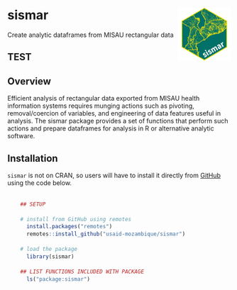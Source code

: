 # sismar <a href="https://usaid-mozambique.github.io/sismar/"><img src="man/figures/logo.png" align="right" height="120" alt="sismar website" /></a>

Create analytic dataframes from MISAU rectangular data
## TEST
## Overview

Efficient analysis of rectangular data exported from MISAU health information systems requires munging actions such as pivoting, removal/coercion of variables, and engineering of data features useful in analysis. The sismar package provides a set of functions that perform such actions and prepare dataframes for analysis in R or alternative analytic software.


## Installation

`sismar` is not on CRAN, so users will have to install it directly from [GitHub](https://github.com/usaid-mozambique/) using the code below.

``` r

    ## SETUP

    # install from GitHub using remotes
      install.packages("remotes")
      remotes::install_github("usaid-mozambique/sismar")
    
    # load the package
      library(sismar)
      
    ## LIST FUNCTIONS INCLUDED WITH PACKAGE
      ls("package:sismar")
    
```
